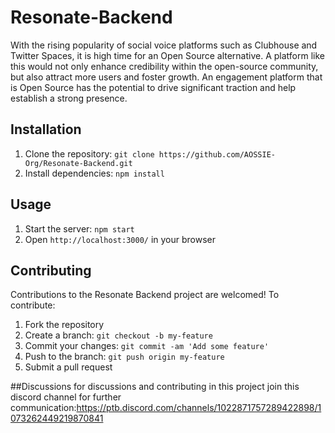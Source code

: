 # Resonate-Backend

With the rising popularity of social voice platforms such as Clubhouse and Twitter Spaces, it is high time for an Open Source alternative. A platform like this would not only enhance credibility within the open-source community, but also attract more users and foster growth. An engagement platform that is Open Source has the potential to drive significant traction and help establish a strong presence.

## Installation

1. Clone the repository: `git clone https://github.com/AOSSIE-Org/Resonate-Backend.git`
2. Install dependencies: `npm install`

## Usage

1. Start the server: `npm start`
2. Open `http://localhost:3000/` in your browser

## Contributing

Contributions to the Resonate Backend project are welcomed! To contribute:

1. Fork the repository
2. Create a branch: `git checkout -b my-feature`
3. Commit your changes: `git commit -am 'Add some feature'`
4. Push to the branch: `git push origin my-feature`
5. Submit a pull request

##Discussions
for discussions and contributing in this project join this discord channel for further communication:https://ptb.discord.com/channels/1022871757289422898/1073262449219870841
